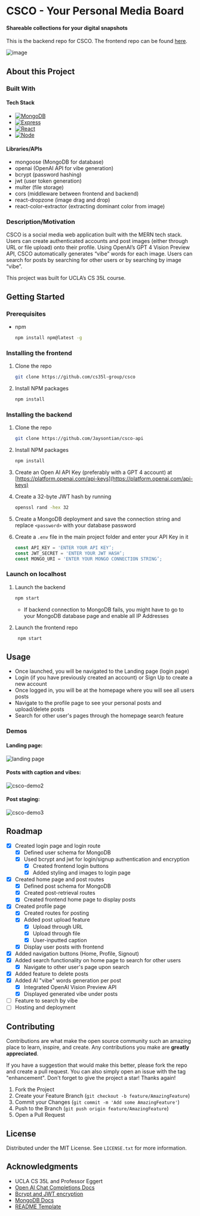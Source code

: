 # CSCO - Your Personal Media Board
#### Shareable collections for your digital snapshots

This is the backend repo for CSCO. The frontend repo can be found [here](https://github.com/cs35l-group/csco).

![image](https://github.com/cs35l-group/csco/assets/48577877/0e331320-2500-47f1-89ce-c9b929533168)

## About this Project
### Built With
#### Tech Stack
- [![MongoDB][MongoDB]][MongoDB-url]
- [![Express][Express.js]][Express-url]
- [![React][React.js]][React-url]
- [![Node][Node.js]][Node-url]

#### Libraries/APIs
- mongoose (MongoDB for database)
- openai (OpenAI API for vibe generation)
- bcrypt (password hashing)
- jwt (user token generation)
- multer (file storage)
- cors (middleware between frontend and backend)
- react-dropzone (image drag and drop)
- react-color-extractor (extracting dominant color from image)
  
### Description/Motivation
CSCO is a social media web application built with the MERN tech stack. Users can create authenticated accounts and post images (either through URL or file upload) onto their profile. Using OpenAI’s GPT 4 Vision Preview API, CSCO automatically generates “vibe” words for each image. Users can search for posts by searching for other users or by searching by image “vibe”.

This project was built for UCLA’s CS 35L course.


## Getting Started
### Prerequisites
* npm
  ```sh
  npm install npm@latest -g
  ```
### Installing the frontend 
1. Clone the repo
   ```sh
   git clone https://github.com/cs35l-group/csco
   ```
2. Install NPM packages
   ```sh
   npm install
   ```

### Installing the backend
1. Clone the repo
   ```sh
   git clone https://github.com/Jaysontian/csco-api
   ```
2. Install NPM packages
   ```sh
   npm install
   ```
3. Create an Open AI API Key (preferably with a GPT 4 account) at [https://platform.openai.com/api-keys](https://platform.openai.com/api-keys) 
4. Create a 32-byte JWT hash by running 
	```sh
	openssl rand -hex 32 
	```
5. Create a MongoDB deployment and save the connection string and replace `<password>` with your database password

6. Create a `.env` file in the main project folder and enter your API Key in it
   ```js
   const API_KEY = 'ENTER YOUR API KEY’;
   const JWT_SECRET = 'ENTER YOUR JWT HASH’;
   const MONGO_URI = 'ENTER YOUR MONGO CONNECTION STRING’; 
   ```
### Launch on localhost

1. Launch the backend
   ```sh
   npm start
   ```
	- If backend connection to MongoDB fails, you might have to go to your MongoDB database page and enable all IP Addresses

2. Launch the frontend repo
   ```sh
	npm start
   ```

<!-- USAGE EXAMPLES -->
## Usage
- Once launched, you will be navigated to the Landing page (login page)
- Login (if you have previously created an account) or Sign Up to create a new account
- Once logged in, you will be at the homepage where you will see all users posts
- Navigate to the profile page to see your personal posts and upload/delete posts
- Search for other user's pages through the homepage search feature

### Demos
#### Landing page:
![landing page](https://github.com/cs35l-group/csco/assets/52262619/052e5ba3-65e3-4d93-ba43-331351868bfb)

#### Posts with caption and vibes:
![csco-demo2](https://github.com/cs35l-group/csco/assets/52262619/2add8d9b-0dc1-4145-9383-02bc0377119e)

#### Post staging:
![csco-demo3](https://github.com/cs35l-group/csco/assets/52262619/8ce1428d-4434-4a9f-b86b-3cf3391ff03b)


<!-- ROADMAP -->
## Roadmap
- [X] Created login page and login route
	- [X] Defined user schema for MongoDB
 	- [X] Used bcrypt and jwt for login/signup authentication and encryption
        - [X] Created frontend login buttons
        - [X] Added styling and images to login page
- [X] Created home page and post routes
	- [X] Defined post schema for MongoDB
 	- [X] Created post-retrieval routes
	- [X] Created frontend home page to display posts
- [X] Created profile page
	- [X] Created routes for posting
 	- [X] Added post upload feature
  		- [X] Upload through URL
		- [X] Upload through file
 		- [X] User-inputted caption
 	- [X] Display user posts with frontend
- [X] Added navigation buttons (Home, Profile, Signout)
- [X] Added search functionality on home page to search for other users
	- [X] Navigate to other user's page upon search
- [X] Added feature to delete posts
- [X] Added AI "vibe" words generation per post
	- [X] Integrated OpenAI Vision Preview API
	- [X] Displayed generated vibe under posts
- [ ] Feature to search by vibe
- [ ] Hosting and deployment

<!-- CONTRIBUTING -->
## Contributing
Contributions are what make the open source community such an amazing place to learn, inspire, and create. Any contributions you make are **greatly appreciated**.

If you have a suggestion that would make this better, please fork the repo and create a pull request. You can also simply open an issue with the tag "enhancement".
Don't forget to give the project a star! Thanks again!

1. Fork the Project
2. Create your Feature Branch (`git checkout -b feature/AmazingFeature`)
3. Commit your Changes (`git commit -m 'Add some AmazingFeature'`)
4. Push to the Branch (`git push origin feature/AmazingFeature`)
5. Open a Pull Request

<!-- LICENSE -->
## License
Distributed under the MIT License. See `LICENSE.txt` for more information.


<!-- ACKNOWLEDGMENTS -->
## Acknowledgments
* UCLA CS 35L and Professor Eggert
* [Open AI Chat Completions Docs](https://platform.openai.com/docs/guides/text-generation)
* [Bcrypt and JWT encryption](https://dev.to/eidorianavi/authentication-and-jwt-in-node-js-4i13)
* [MongoDB Docs](https://www.mongodb.com/docs/)
* [README Template](https://github.com/othneildrew/Best-README-Template)

[Node.js]: https://img.shields.io/badge/Node.js-339933.svg?style=for-the-badge&logo=nodedotjs&logoColor=white
[Node-url]: https://nodejs.org/
[MongoDB]: https://img.shields.io/badge/MongoDB-47A248.svg?style=for-the-badge&logo=MongoDB&logoColor=white
[MongoDB-url]: https://www.mongodb.com/
[OpenAI]: https://img.shields.io/badge/OpenAI-412991.svg?style=for-the-badge&logo=OpenAI&logoColor=white
[OpenAI-url]: https://platform.openai.com/docs/guides/text-generation
[Express.js]: https://img.shields.io/badge/Express.js-404D59?style=for-the-badge
[Express-url]: https://expressjs.org/
[React.js]: https://img.shields.io/badge/React-20232A?style=for-the-badge&logo=react&logoColor=61DAFB
[React-url]: https://reactjs.org/


